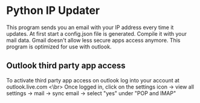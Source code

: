 # Python IP Updater

This program sends you an email with your IP address every time it updates.
At first start a config.json file is generated. Compile it with your mail data.
Gmail doesn't allow less secure apps access anymore. This program is optimized for use with outlook.

## Outlook third party app access

To activate third party app access on outlook log into your account at outlook.live.com <\br>
Once logged in, click on the settings icon -> view all settings -> mail -> sync email -> select "yes" under "POP and IMAP"
